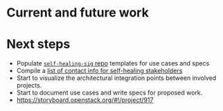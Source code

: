 <!-- .slide: data-state="section-break" id="future" data-timing="40" -->
# Current and future work


<!-- .slide: data-state="normal" id="next-steps" data-menu-title="" data-timing="40" -->
# Next steps

*   Populate [`self-healing-sig` repo](https://git.openstack.org/cgit/openstack/self-healing-sig)
    templates for use cases and specs
*   Compile a [list of contact info for self-healing stakeholders](https://etherpad.openstack.org/p/self-healing-contacts)
*   Start to visualize the architectural integration points between involved projects.
*   Start to document use cases and write specs for proposed work.
*   https://storyboard.openstack.org/#!/project/917
